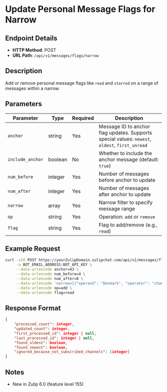 # Update Personal Message Flags for Narrow

## Endpoint Details

- **HTTP Method**: POST
- **URL Path**: `/api/v1/messages/flags/narrow`

## Description

Add or remove personal message flags like `read` and `starred` on a range of messages within a narrow.

## Parameters

| Parameter | Type | Required | Description |
|-----------|------|----------|-------------|
| `anchor` | string | Yes | Message ID to anchor flag updates. Supports special values: `newest`, `oldest`, `first_unread` |
| `include_anchor` | boolean | No | Whether to include the anchor message (default: `true`) |
| `num_before` | integer | Yes | Number of messages before anchor to update |
| `num_after` | integer | Yes | Number of messages after anchor to update |
| `narrow` | array | Yes | Narrow filter to specify message range |
| `op` | string | Yes | Operation: `add` or `remove` |
| `flag` | string | Yes | Flag to add/remove (e.g., `read`) |

## Example Request

```bash
curl -sSX POST https://yourZulipDomain.zulipchat.com/api/v1/messages/flags/narrow \
     -u BOT_EMAIL_ADDRESS:BOT_API_KEY \
     --data-urlencode anchor=43 \
     --data-urlencode num_before=4 \
     --data-urlencode num_after=8 \
     --data-urlencode 'narrow=[{"operand": "Denmark", "operator": "channel"}]' \
     --data-urlencode op=add \
     --data-urlencode flag=read
```

## Response Format

```json
{
    "processed_count": integer,
    "updated_count": integer,
    "first_processed_id": integer | null,
    "last_processed_id": integer | null,
    "found_oldest": boolean,
    "found_newest": boolean,
    "ignored_because_not_subscribed_channels": [integer]
}
```

## Notes

- New in Zulip 6.0 (feature level 155)